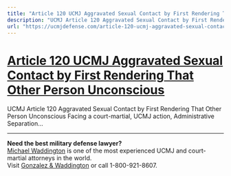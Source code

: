 ```yaml
---
title: "Article 120 UCMJ Aggravated Sexual Contact by First Rendering That Other Person Unconscious"
description: "UCMJ Article 120 Aggravated Sexual Contact by First Rendering That Other Person Unconscious Facing a court-martial, UCMJ action, Administrative Separation..."
url: "https://ucmjdefense.com/article-120-ucmj-aggravated-sexual-contact-by-first-rendering-that-other-person-unconscious.html"
---
```


# [Article 120 UCMJ Aggravated Sexual Contact by First Rendering That Other Person Unconscious](https://ucmjdefense.com/article-120-ucmj-aggravated-sexual-contact-by-first-rendering-that-other-person-unconscious.html)

UCMJ Article 120 Aggravated Sexual Contact by First Rendering That Other Person Unconscious Facing a court-martial, UCMJ action, Administrative Separation...

---

**Need the best military defense lawyer?**  
[Michael Waddington](https://ucmjdefense.com/attorneys/michael-stewart-waddington-partner.html) is one of the most experienced UCMJ and court-martial attorneys in the world.  
Visit [Gonzalez & Waddington](https://ucmjdefense.com) or call 1-800-921-8607.
